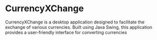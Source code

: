 # CurrencyXChange
CurrencyXChange is a desktop application designed to facilitate the exchange of various currencies. Built using Java Swing, this application provides a user-friendly interface for converting currencies 
